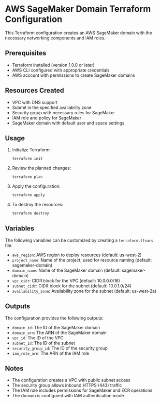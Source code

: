 # AWS SageMaker Domain Terraform Configuration

This Terraform configuration creates an AWS SageMaker domain with the necessary networking components and IAM roles.

## Prerequisites

- Terraform installed (version 1.0.0 or later)
- AWS CLI configured with appropriate credentials
- AWS account with permissions to create SageMaker domains

## Resources Created

- VPC with DNS support
- Subnet in the specified availability zone
- Security group with necessary rules for SageMaker
- IAM role and policy for SageMaker
- SageMaker domain with default user and space settings

## Usage

1. Initialize Terraform:
   ```bash
   terraform init
   ```

2. Review the planned changes:
   ```bash
   terraform plan
   ```

3. Apply the configuration:
   ```bash
   terraform apply
   ```

4. To destroy the resources:
   ```bash
   terraform destroy
   ```

## Variables

The following variables can be customized by creating a `terraform.tfvars` file:

- `aws_region`: AWS region to deploy resources (default: us-west-2)
- `project_name`: Name of the project, used for resource naming (default: sagemaker-domain)
- `domain_name`: Name of the SageMaker domain (default: sagemaker-domain)
- `vpc_cidr`: CIDR block for the VPC (default: 10.0.0.0/16)
- `subnet_cidr`: CIDR block for the subnet (default: 10.0.1.0/24)
- `availability_zone`: Availability zone for the subnet (default: us-west-2a)

## Outputs

The configuration provides the following outputs:

- `domain_id`: The ID of the SageMaker domain
- `domain_arn`: The ARN of the SageMaker domain
- `vpc_id`: The ID of the VPC
- `subnet_id`: The ID of the subnet
- `security_group_id`: The ID of the security group
- `iam_role_arn`: The ARN of the IAM role

## Notes

- The configuration creates a VPC with public subnet access
- The security group allows inbound HTTPS (443) traffic
- The IAM role includes permissions for SageMaker and ECR operations
- The domain is configured with IAM authentication mode 